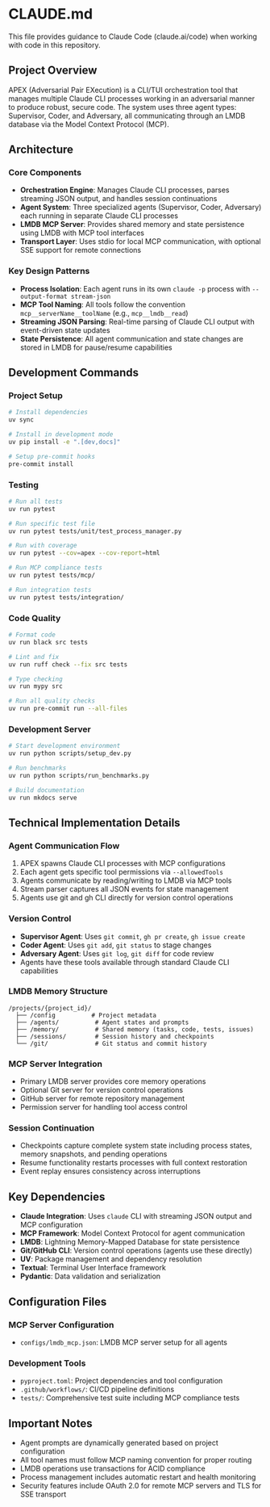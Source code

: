 # CLAUDE.md

This file provides guidance to Claude Code (claude.ai/code) when working with code in this repository.

## Project Overview

APEX (Adversarial Pair EXecution) is a CLI/TUI orchestration tool that manages multiple Claude CLI processes working in an adversarial manner to produce robust, secure code. The system uses three agent types: Supervisor, Coder, and Adversary, all communicating through an LMDB database via the Model Context Protocol (MCP).

## Architecture

### Core Components
- **Orchestration Engine**: Manages Claude CLI processes, parses streaming JSON output, and handles session continuations
- **Agent System**: Three specialized agents (Supervisor, Coder, Adversary) each running in separate Claude CLI processes
- **LMDB MCP Server**: Provides shared memory and state persistence using LMDB with MCP tool interfaces
- **Transport Layer**: Uses stdio for local MCP communication, with optional SSE support for remote connections

### Key Design Patterns
- **Process Isolation**: Each agent runs in its own `claude -p` process with `--output-format stream-json`
- **MCP Tool Naming**: All tools follow the convention `mcp__serverName__toolName` (e.g., `mcp__lmdb__read`)
- **Streaming JSON Parsing**: Real-time parsing of Claude CLI output with event-driven state updates
- **State Persistence**: All agent communication and state changes are stored in LMDB for pause/resume capabilities

## Development Commands

### Project Setup
```bash
# Install dependencies
uv sync

# Install in development mode
uv pip install -e ".[dev,docs]"

# Setup pre-commit hooks
pre-commit install
```

### Testing
```bash
# Run all tests
uv run pytest

# Run specific test file
uv run pytest tests/unit/test_process_manager.py

# Run with coverage
uv run pytest --cov=apex --cov-report=html

# Run MCP compliance tests
uv run pytest tests/mcp/

# Run integration tests
uv run pytest tests/integration/
```

### Code Quality
```bash
# Format code
uv run black src tests

# Lint and fix
uv run ruff check --fix src tests

# Type checking
uv run mypy src

# Run all quality checks
uv run pre-commit run --all-files
```

### Development Server
```bash
# Start development environment
uv run python scripts/setup_dev.py

# Run benchmarks
uv run python scripts/run_benchmarks.py

# Build documentation
uv run mkdocs serve
```

## Technical Implementation Details

### Agent Communication Flow
1. APEX spawns Claude CLI processes with MCP configurations
2. Each agent gets specific tool permissions via `--allowedTools`
3. Agents communicate by reading/writing to LMDB via MCP tools
4. Stream parser captures all JSON events for state management
5. Agents use git and gh CLI directly for version control operations

### Version Control
- **Supervisor Agent**: Uses `git commit`, `gh pr create`, `gh issue create`
- **Coder Agent**: Uses `git add`, `git status` to stage changes
- **Adversary Agent**: Uses `git log`, `git diff` for code review
- Agents have these tools available through standard Claude CLI capabilities

### LMDB Memory Structure
```
/projects/{project_id}/
  ├── /config          # Project metadata
  ├── /agents/          # Agent states and prompts
  ├── /memory/          # Shared memory (tasks, code, tests, issues)
  ├── /sessions/        # Session history and checkpoints
  └── /git/             # Git status and commit history
```

### MCP Server Integration
- Primary LMDB server provides core memory operations
- Optional Git server for version control operations
- GitHub server for remote repository management
- Permission server for handling tool access control

### Session Continuation
- Checkpoints capture complete system state including process states, memory snapshots, and pending operations
- Resume functionality restarts processes with full context restoration
- Event replay ensures consistency across interruptions

## Key Dependencies

- **Claude Integration**: Uses `claude` CLI with streaming JSON output and MCP configuration
- **MCP Framework**: Model Context Protocol for agent communication
- **LMDB**: Lightning Memory-Mapped Database for state persistence
- **Git/GitHub CLI**: Version control operations (agents use these directly)
- **UV**: Package management and dependency resolution
- **Textual**: Terminal User Interface framework
- **Pydantic**: Data validation and serialization

## Configuration Files

### MCP Server Configuration
- `configs/lmdb_mcp.json`: LMDB MCP server setup for all agents

### Development Tools
- `pyproject.toml`: Project dependencies and tool configuration
- `.github/workflows/`: CI/CD pipeline definitions
- `tests/`: Comprehensive test suite including MCP compliance tests

## Important Notes

- Agent prompts are dynamically generated based on project configuration
- All tool names must follow MCP naming convention for proper routing
- LMDB operations use transactions for ACID compliance
- Process management includes automatic restart and health monitoring
- Security features include OAuth 2.0 for remote MCP servers and TLS for SSE transport
